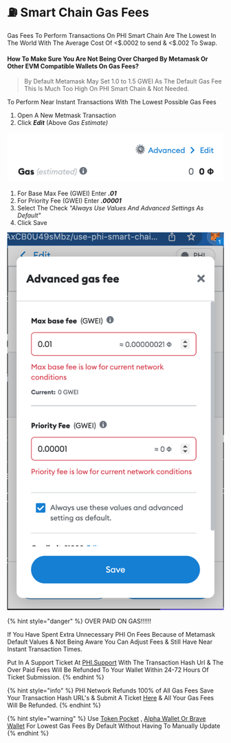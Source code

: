 # ⛽ Smart Chain Gas Fees

Gas Fees To Perform Transactions On PHI Smart Chain Are The Lowest In The World With The Average Cost Of <$.0002 to send & <$.002 To Swap.&#x20;

#### How To Make Sure You Are Not Being Over Charged By Metamask Or Other EVM Compatible Wallets On Gas Fees?

> By Default Metamask May Set 1.0 to 1.5 GWEI As The Default Gas Fee This Is Much Too High On PHI Smart Chain & Not Needed.

&#x20;To Perform Near Instant Transactions With The Lowest Possible Gas Fees&#x20;

1. Open A New Metmask Transaction&#x20;
2. Click _**Edit**_ (Above _Gas Estimate)_

![](<../../.gitbook/assets/Screen Shot 2022-05-16 at 1.57.12 PM.png>)

1. For Base Max Fee (GWEI) Enter _**.01**_
2. For Priority Fee (GWEI) Enter _**.00001**_
3. Select The Check _"Always Use Values And Advanced Settings As Default"_
4. Click Save

![Congratulations ](<../../.gitbook/assets/Screen Shot 2022-05-16 at 1.55.33 PM.png>)

{% hint style="danger" %}
OVER PAID ON GAS!!!!!!&#x20;

If You Have Spent Extra Unnecessary PHI On Fees Because of Metamask Default Values & Not Being Aware You Can Adjust Fees & Still Have Near Instant Transaction Times.&#x20;

Put In A Support Ticket At [PHI.Support](https://phi.support) With The Transaction Hash Url & The Over Paid Fees Will Be Refunded To Your Wallet Within 24-72 Hours Of Ticket Submission. &#x20;
{% endhint %}

{% hint style="info" %}
PHI Network Refunds 100% of All Gas Fees Save Your Transaction Hash URL's & Submit A Ticket [Here](https://phi.support) & All Your Gas Fees Will Be Refunded.&#x20;
{% endhint %}

{% hint style="warning" %}
Use [Token Pocket](../additional-wallets-setup/token-pocket-setup.md) , [Alpha Wallet Or Brave Wallet](../compatible-wallets/) For Lowest Gas Fees By Default Without Having To Manually Update&#x20;
{% endhint %}
